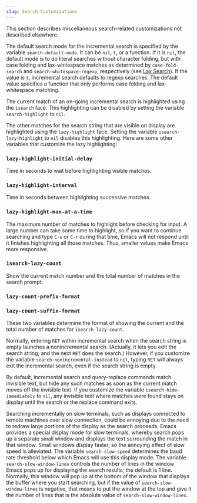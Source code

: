 ```yaml
---
slug: Search-Customizations
---
```


This section describes miscellaneous search-related customizations not described elsewhere.

The default search mode for the incremental search is specified by the variable `search-default-mode`. It can be `nil`, `t`, or a function. If it is `nil`, the default mode is to do literal searches without character folding, but with case folding and lax-whitespace matches as determined by `case-fold-search` and `search-whitespace-regexp`, respectively (see [Lax Search](/docs/emacs/Lax-Search)). If the value is `t`, incremental search defaults to regexp searches. The default value specifies a function that only performs case folding and lax-whitespace matching.

The current match of an on-going incremental search is highlighted using the `isearch` face. This highlighting can be disabled by setting the variable `search-highlight` to `nil`.

The other matches for the search string that are visible on display are highlighted using the `lazy-highlight` face. Setting the variable `isearch-lazy-highlight` to `nil` disables this highlighting. Here are some other variables that customize the lazy highlighting:

### `lazy-highlight-initial-delay`

Time in seconds to wait before highlighting visible matches.

### `lazy-highlight-interval`

Time in seconds between highlighting successive matches.

### `lazy-highlight-max-at-a-time`

The maximum number of matches to highlight before checking for input. A large number can take some time to highlight, so if you want to continue searching and type `C-s` or `C-r` during that time, Emacs will not respond until it finishes highlighting all those matches. Thus, smaller values make Emacs more responsive.

### `isearch-lazy-count`

Show the current match number and the total number of matches in the search prompt.

### `lazy-count-prefix-format`

### `lazy-count-suffix-format`

These two variables determine the format of showing the current and the total number of matches for `isearch-lazy-count`.

Normally, entering `RET` within incremental search when the search string is empty launches a nonincremental search. (Actually, it lets you edit the search string, and the next `RET` does the search.) However, if you customize the variable `search-nonincremental-instead` to `nil`, typing `RET` will always exit the incremental search, even if the search string is empty.

By default, incremental search and query-replace commands match invisible text, but hide any such matches as soon as the current match moves off the invisible text. If you customize the variable `isearch-hide-immediately` to `nil`, any invisible text where matches were found stays on display until the search or the replace command exits.

Searching incrementally on slow terminals, such as displays connected to remote machines over slow connection, could be annoying due to the need to redraw large portions of the display as the search proceeds. Emacs provides a special display mode for slow terminals, whereby search pops up a separate small window and displays the text surrounding the match in that window. Small windows display faster, so the annoying effect of slow speed is alleviated. The variable `search-slow-speed` determines the baud rate threshold below which Emacs will use this display mode. The variable `search-slow-window-lines` controls the number of lines in the window Emacs pops up for displaying the search results; the default is 1 line. Normally, this window will pop up at the bottom of the window that displays the buffer where you start searching, but if the value of `search-slow-window-lines` is negative, that means to put the window at the top and give it the number of lines that is the absolute value of `search-slow-window-lines`.
